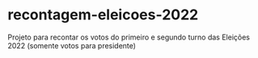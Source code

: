 # recontagem-eleicoes-2022
Projeto para recontar os votos do primeiro e segundo turno das Eleições 2022 (somente votos para presidente)